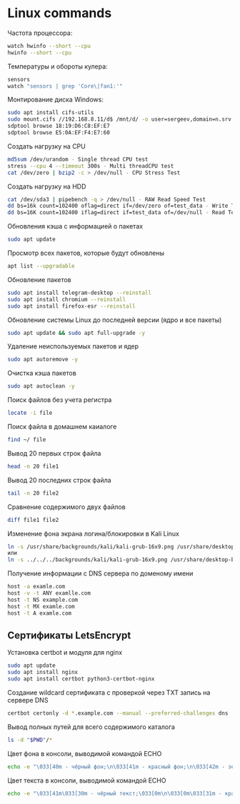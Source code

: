 # Linux commands
Частота процессора:
```bash
watch hwinfo --short --cpu
hwinfo --short --cpu
```

Температуры и обороты кулера:
```bash
sensors
watch "sensors | grep 'Core\|fan1:'" 
```

Монтирование диска Windows:
```bash
sudo apt install cifs-utils
sudo mount.cifs //192.168.8.11/d$ /mnt/d/ -o user=sergeev,domain=n.srv
sdptool browse 18:19:D6:C8:EF:E7
sdptool browse E5:0A:EF:F4:E7:60
```

Создать нагрузку на CPU
```bash
md5sum /dev/urandom - Single thread CPU test
stress --cpu 4 --timeout 300s - Multi threadCPU test
cat /dev/zero | bzip2 -c > /dev/null - CPU Stress Test
```
Создать нагрузку на HDD
```bash
cat /dev/sda3 | pipebench -q > /dev/null - RAW Read Speed Test
dd bs=16k count=102400 oflag=direct if=/dev/zero of=test_data - Write Test
dd bs=16K count=102400 iflag=direct if=test_data of=/dev/null - Read Test
```

Обновления кэша с информацией о пакетах
```bash
sudo apt update
```

Просмотр всех пакетов, которые будут обновлены
```bash
apt list --upgradable
```

Обновление пакетов
```bash
sudo apt install telegram-desktop --reinstall
sudo apt install chromium --reinstall
sudo apt install firefox-esr --reinstall
```

Обновление системы Linux до последней версии (ядро и все пакеты)
```bash
sudo apt update && sudo apt full-upgrade -y
```

Удаление неиспользуемых пакетов и ядер
```bash
sudo apt autoremove -y
```

Очистка кэша пакетов
```bash
sudo apt autoclean -y
```

Поиск файлов без учета регистра
```bash
locate -i file
```

Поиск файла в домашнем каиалоге
```bash
find ~/ file
```
Вывод 20 первых строк файла
```bash
head -n 20 file1
```

Вывод 20 последних строк файла
```bash
tail -n 20 file2
```

Сравнение содержимого двух файлов
```bash
diff file1 file2
```

Изменение фона экрана логина/блокировки в Kali Linux
```bash
ln -s /usr/share/backgrounds/kali/kali-grub-16x9.png /usr/share/desktop-base/kali-theme/login/background
или
ln -s ../../../backgrounds/kali/kali-grub-16x9.png /usr/share/desktop-base/kali-theme/login/background
```

Получение информации с DNS сервера по доменому имени
```bash
host -a examle.com
host -v -t ANY examlle.com 
host -t NS example.com
host -t MX examle.com
host -t A examle.com
```

## Сертификаты LetsEncrypt
Установка certbot и модуля для nginx
```bash
sudo apt update
sudo apt install nginx
sudo apt install certbot python3-certbot-nginx
```

Создание wildcard сертификата с проверкой через TXT запись на сервере DNS
```bash
certbot certonly -d *.example.com --manual --preferred-challenges dns
```

Вывод полных путей для всего содержимого каталога
```bash
ls -d "$PWD"/* 
```

Цвет фона в консоли, выводимой командой ECHO
```bash
echo -e "\033[40m - чёрный фон;\n\033[41m - красный фон;\n\033[42m - зелёный фон;\n\033[43m - желтый фон;\n\033[44m - синий фон;\n\033[45m - фиолетовый фон;\n\033[46m - голубой фон;\n\033[47m - серый фон;\n\033[0m - сброс фона на настройки по умолчанию"
```

Цвет текста в консоли, выводимой командой ECHO
```bash
echo -e "\033[41m\033[30m - чёрный текст;\033[0m\n\033[0m\033[31m - красный текст;\n\033[32m - зелёный текст;\n\033[33m - желтый текст;\n\033[34m - синий текст;\n\033[35m - фиолетовый текст;\n\033[36m - голубой текст;\n\033[37m - серый текст\n"

```












